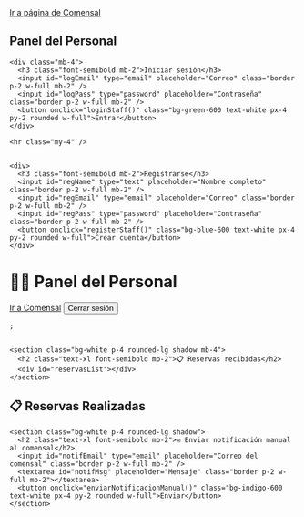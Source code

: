 <!DOCTYPE html>
<html lang="es">
<head>
  <meta charset="UTF-8" />
  <meta name="viewport" content="width=device-width, initial-scale=1.0" />
  <title>Panel del Personal - Restaurante Gourmet</title>
  <link rel="stylesheet" href="https://cdn.jsdelivr.net/npm/tailwindcss@2.2.19/dist/tailwind.min.css" />

  <script>
    
    function registerStaff() {
      const name = document.getElementById("regName").value.trim();
      const email = document.getElementById("regEmail").value.trim().toLowerCase();
      const pass = document.getElementById("regPass").value.trim();

      if (!name || !email || !pass) {
        alert("Por favor completa todos los campos.");
        return;
      }

      let users = JSON.parse(localStorage.getItem("users") || "[]");

      if (users.some(u => u.email === email)) {
        alert("Ya existe un usuario con ese correo.");
        return;
      }

      const newUser = { name, email, pass, role: "staff" };
      users.push(newUser);
      localStorage.setItem("users", JSON.stringify(users));

      alert("✅ Registro exitoso. Ahora puedes iniciar sesión.");
      document.getElementById("regName").value = "";
      document.getElementById("regEmail").value = "";
      document.getElementById("regPass").value = "";
    }

    
    function loginStaff() {
      const email = document.getElementById("logEmail").value.trim().toLowerCase();
      const pass = document.getElementById("logPass").value.trim();

      if (!email || !pass) {
        alert("Ingresa correo y contraseña.");
        return;
      }

      const users = JSON.parse(localStorage.getItem("users") || "[]");
      const user = users.find(u => u.email === email && u.pass === pass && u.role === "staff");

      if (!user) {
        alert("❌ Usuario no encontrado o contraseña incorrecta.");
        return;
      }

      localStorage.setItem("currentUser", JSON.stringify(user));
      alert(`Bienvenido, ${user.name}`);
      mostrarPanel();
    }

    
    function logout() {
      localStorage.removeItem("currentUser");
      location.reload();
    }

   
    function mostrarPanel() {
      document.getElementById("auth").classList.add("hidden");
      document.getElementById("app").classList.remove("hidden");
      cargarReservas();
      cargarNotificacionesReservas();
    }

   
    function cargarReservas() {
      const reservas = JSON.parse(localStorage.getItem("reservas") || "[]");
      const contenedor = document.getElementById("reservasList");

      if (reservas.length === 0) {
        contenedor.innerHTML = '<p class="text-gray-500">No hay reservas pendientes.</p>';
        return;
      }

      contenedor.innerHTML = reservas
        .map(
          (r, i) => `
        <div class="bg-white p-4 rounded-lg shadow mb-3">
          <h3 class="font-semibold text-lg">${r.cliente}</h3>
          <p><strong>Correo:</strong> ${r.email}</p>
          <p><strong>Hora:</strong> ${r.hora}</p>
          <p><strong>Estado:</strong> ${r.estado}</p>
          <p><strong>Total:</strong> $${r.total.toFixed(2)} | <strong>Abono:</strong> $${r.abono.toFixed(2)}</p>
          <p class="mt-2"><strong>Pedido:</strong></p>
          <ul class="list-disc ml-5 mb-2">
            ${r.pedido.map(p => `<li>${p.nombre} - $${p.precio.toFixed(2)}</li>`).join("")}
          </ul>
          <div class="flex gap-2">
            <button onclick="actualizarEstado(${i}, 'Aceptada')" class="bg-green-600 text-white px-3 py-1 rounded">Aceptar</button>
            <button onclick="actualizarEstado(${i}, 'Rechazada')" class="bg-red-600 text-white px-3 py-1 rounded">Rechazar</button>
          </div>
        </div>
      `
        )
        .join("");
    }

   
    function actualizarEstado(index, estado) {
      let reservas = JSON.parse(localStorage.getItem("reservas") || "[]");
      reservas[index].estado = estado;
      localStorage.setItem("reservas", JSON.stringify(reservas));

  
      const notificaciones = JSON.parse(localStorage.getItem("notifications") || "[]");
      const reserva = reservas[index];
      const mensaje =
        estado === "Aceptada"
          ? `✅ Tu reserva para las ${reserva.hora} fue ACEPTADA.`
          : `❌ Tu reserva para las ${reserva.hora} fue RECHAZADA.`;
      notificaciones.push({ to: reserva.email, msg: mensaje });
      localStorage.setItem("notifications", JSON.stringify(notificaciones));

      alert(`Reserva ${estado.toLowerCase()} y notificación enviada.`);
      cargarReservas();
    }

    
    function enviarNotificacionManual() {
      const correo = document.getElementById("notifEmail").value.trim();
      const mensaje = document.getElementById("notifMsg").value.trim();

      if (!correo || !mensaje) {
        alert("Completa ambos campos antes de enviar.");
        return;
      }

      const notificaciones = JSON.parse(localStorage.getItem("notifications") || "[]");
      notificaciones.push({ to: correo, msg: mensaje });
      localStorage.setItem("notifications", JSON.stringify(notificaciones));

      alert("📩 Notificación enviada correctamente.");
      document.getElementById("notifEmail").value = "";
      document.getElementById("notifMsg").value = "";
    }

    
    function cargarNotificacionesReservas() {
      const reservas = JSON.parse(localStorage.getItem("reservas") || "[]");
console.log(reservas);

      const contenedor = document.getElementById("notificacionesReservas");

      if (reservas.length === 0) {
        contenedor.innerHTML = '<p class="text-gray-500">No hay notificaciones nuevas.</p>';
        return;
      }

      contenedor.innerHTML = reservas
        .map(
          (r) => `
        <div class="bg-yellow-100 p-3 rounded-lg shadow mb-2">
          <p>📅 <strong>Nueva reserva:</strong> ${r.cliente} (${r.email})</p>
          <p>🕒 <strong>Hora:</strong> ${r.hora}</p>
          <p>💰 <strong>Total:</strong> $${r.total.toFixed(2)} | Abono: $${r.abono.toFixed(2)}</p>
          <p>📦 <strong>Platillos:</strong> ${r.pedido.map(p => p.nombre).join(", ")}</p>
        </div>
      `
        )
        .join("");
    }

    
    window.onload = () => {
      const user = JSON.parse(localStorage.getItem("currentUser"));
      if (user && user.role === "staff") {
        mostrarPanel();
      }
    };
  </script>
</head>

<body class="bg-gray-50 min-h-screen">

  
  <div class="text-center mt-4">
    <a href="comensal.html" class="text-blue-600 underline hover:text-blue-800">
      Ir a página de Comensal
    </a>
  </div>

  
  <div id="auth" class="max-w-md mx-auto mt-6 bg-white p-6 rounded-xl shadow">
    <h2 class="text-2xl font-bold text-center mb-4">Panel del Personal</h2>

 
    <div class="mb-4">
      <h3 class="font-semibold mb-2">Iniciar sesión</h3>
      <input id="logEmail" type="email" placeholder="Correo" class="border p-2 w-full mb-2" />
      <input id="logPass" type="password" placeholder="Contraseña" class="border p-2 w-full mb-2" />
      <button onclick="loginStaff()" class="bg-green-600 text-white px-4 py-2 rounded w-full">Entrar</button>
    </div>

    <hr class="my-4" />

    
    <div>
      <h3 class="font-semibold mb-2">Registrarse</h3>
      <input id="regName" type="text" placeholder="Nombre completo" class="border p-2 w-full mb-2" />
      <input id="regEmail" type="email" placeholder="Correo" class="border p-2 w-full mb-2" />
      <input id="regPass" type="password" placeholder="Contraseña" class="border p-2 w-full mb-2" />
      <button onclick="registerStaff()" class="bg-blue-600 text-white px-4 py-2 rounded w-full">Crear cuenta</button>
    </div>
  </div>

 
  <div id="app" class="hidden max-w-3xl mx-auto p-6">
    <div class="flex justify-between items-center mb-4">
      <h1 class="text-2xl font-bold">👩‍🍳 Panel del Personal</h1>
      <div class="flex gap-4 items-center">
        <a href="comensal.html" class="text-blue-600 hover:underline">Ir a Comensal</a>
        <button onclick="logout()" class="text-red-600">Cerrar sesión</button>
      </div>
    </div>
    
    ;

  
    <section class="bg-white p-4 rounded-lg shadow mb-4">
      <h2 class="text-xl font-semibold mb-2">📋 Reservas recibidas</h2>
      <div id="reservasList"></div>
    </section>
<div class="max-w-2xl mx-auto mt-6 bg-gray-50 p-4 rounded-lg shadow">
  <h2 class="text-2xl font-bold mb-4 text-center">📋 Reservas Realizadas</h2>
  <div id="reservasList"></div>
</div>
<script>
  function mostrarReservas() {
    const reservas = JSON.parse(localStorage.getItem('reservas') || '[]');
    const contenedor = document.getElementById('reservasList');

    if (reservas.length === 0) {
      contenedor.innerHTML = '<p class="text-gray-500">No hay reservas registradas.</p>';
      return;
    }

    contenedor.innerHTML = reservas.map((r, i) => `
      <div class="p-4 mb-3 bg-white rounded shadow">
        <h3 class="font-semibold text-lg">Reserva #${i + 1}</h3>
        <p>👤 <strong>Cliente:</strong> ${r.cliente}</p>
        <p>📧 <strong>Email:</strong> ${r.email}</p>
        <p>🕒 <strong>Hora:</strong> ${r.hora}</p>
        <p>🍽️ <strong>Pedido:</strong></p>
        <ul class="list-disc list-inside mb-2">
          ${r.pedido.map(p => `<li>${p.nombre} - $${p.precio.toFixed(2)}</li>`).join('')}
        </ul>
        <p><strong>Total:</strong> $${r.total.toFixed(2)}</p>
        <p><strong>Abono (50%):</strong> $${r.abono.toFixed(2)}</p>
        <p><strong>Estado:</strong> <span id="estado-${i}" class="text-blue-600">${r.estado}</span></p>
        <button onclick="cambiarEstado(${i})" class="mt-2 bg-green-600 text-white px-3 py-1 rounded">Marcar como completada</button>
      </div>
    `).join('');
  }

  function cambiarEstado(index) {
    let reservas = JSON.parse(localStorage.getItem('reservas') || '[]');
    reservas[index].estado = 'Completada';
    localStorage.setItem('reservas', JSON.stringify(reservas));
    mostrarReservas();
  }

  window.onload = mostrarReservas;
</script>

    <section class="bg-white p-4 rounded-lg shadow">
      <h2 class="text-xl font-semibold mb-2">✉️ Enviar notificación manual al comensal</h2>
      <input id="notifEmail" type="email" placeholder="Correo del comensal" class="border p-2 w-full mb-2" />
      <textarea id="notifMsg" placeholder="Mensaje" class="border p-2 w-full mb-2"></textarea>
      <button onclick="enviarNotificacionManual()" class="bg-indigo-600 text-white px-4 py-2 rounded w-full">Enviar</button>
    </section>
  </div>
</body>
</html>

